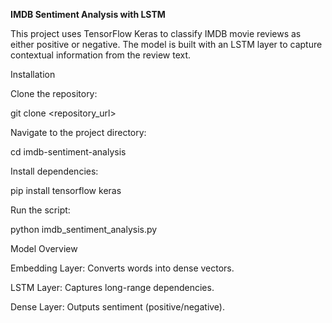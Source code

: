 **IMDB Sentiment Analysis with LSTM**

This project uses TensorFlow Keras to classify IMDB movie reviews as either positive or negative. The model is built with an LSTM layer to capture contextual information from the review text.

Installation

Clone the repository:


git clone <repository_url>

Navigate to the project directory:


cd imdb-sentiment-analysis

Install dependencies:


pip install tensorflow keras

Run the script:

python imdb_sentiment_analysis.py

Model Overview

Embedding Layer: Converts words into dense vectors.

LSTM Layer: Captures long-range dependencies.

Dense Layer: Outputs sentiment (positive/negative).

